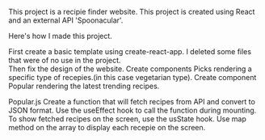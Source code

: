 This project is a recipie finder website.
This project is created using React and an external API 'Spoonacular'.

Here's how I made this project.

First create a basic template using create-react-app. I deleted some files that were of no use in the project.<br/>
Then fix the design of the website.
Create components Picks rendering a specific type of recepies.(in this case vegetarian type).
Create component Popular rendering the latest trending recipes.

Popular.js
Create a function that will fetch recipes from API and convert to JSON format. Use the useEffect hook to call the function during mounting.
To show fetched recipes on the screen, use the usState hook. Use map method on the array to display each recepie on the screen.
